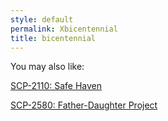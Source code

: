```yaml
---
style: default
permalink: Xbicentennial
title: bicentennial
---
```

You may also like:

[SCP-2110: Safe Haven](http://scp-wiki.net/scp-2110)

[SCP-2580: Father-Daughter Project](http://scp-wiki.net/scp-2580)
